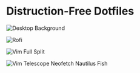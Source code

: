 # Distruction-Free Dotfiles

![Desktop Background](https://i.imgur.com/6Tqy5tQ.png)

![Rofi](https://i.imgur.com/ZCjQPoK.png)

![Vim Full Split](https://i.imgur.com/AehfUda.png)

![Vim Telescope Neofetch Nautilus Fish](https://i.imgur.com/q3GAAai.png)
